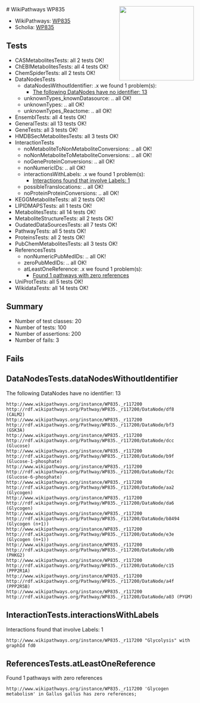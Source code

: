 <img style="float: right; width: 200px" src="https://upload.wikimedia.org/wikipedia/commons/thumb/8/83/Wplogo_with_text_500.png/640px-Wplogo_with_text_500.png" />
# WikiPathways WP835

* WikiPathways: [WP835](https://identifiers.org/wikipathways:WP835)
* Scholia: [WP835](https://scholia.toolforge.org/wikipathways/WP835)
## Tests
* CASMetabolitesTests: all 2 tests OK!
* ChEBIMetabolitesTests: all 4 tests OK!
* ChemSpiderTests: all 2 tests OK!
* DataNodesTests
    * dataNodesWithoutIdentifier: .x we found 1 problem(s):
        * [The following DataNodes have no identifier: 13](#8792c493)
    * unknownTypes_knownDatasource: .. all OK!
    * unknownTypes: .. all OK!
    * unknownTypes_Reactome: .. all OK!
* EnsemblTests: all 4 tests OK!
* GeneralTests: all 13 tests OK!
* GeneTests: all 3 tests OK!
* HMDBSecMetabolitesTests: all 3 tests OK!
* InteractionTests
    * noMetaboliteToNonMetaboliteConversions: .. all OK!
    * noNonMetaboliteToMetaboliteConversions: .. all OK!
    * noGeneProteinConversions: .. all OK!
    * nonNumericIDs: .. all OK!
    * interactionsWithLabels: .x we found 1 problem(s):
        * [Interactions found that involve Labels: 1](#630d2678)
    * possibleTranslocations: .. all OK!
    * noProteinProteinConversions: .. all OK!
* KEGGMetaboliteTests: all 2 tests OK!
* LIPIDMAPSTests: all 1 tests OK!
* MetabolitesTests: all 14 tests OK!
* MetaboliteStructureTests: all 2 tests OK!
* OudatedDataSourcesTests: all 7 tests OK!
* PathwayTests: all 5 tests OK!
* ProteinsTests: all 2 tests OK!
* PubChemMetabolitesTests: all 3 tests OK!
* ReferencesTests
    * nonNumericPubMedIDs: .. all OK!
    * zeroPubMedIDs: .. all OK!
    * atLeastOneReference: .x we found 1 problem(s):
        * [Found 1 pathways with zero references](#35eb778e)
* UniProtTests: all 5 tests OK!
* WikidataTests: all 14 tests OK!


## Summary

* Number of test classes: 20
* Number of tests: 100
* Number of assertions: 200
* Number of fails: 3

## Fails

<a name="8792c493" />

## DataNodesTests.dataNodesWithoutIdentifier

The following DataNodes have no identifier: 13
```
http://www.wikipathways.org/instance/WP835._r117200 http://rdf.wikipathways.org/Pathway/WP835._r117200/DataNode/df8 (CALM2)
http://www.wikipathways.org/instance/WP835._r117200 http://rdf.wikipathways.org/Pathway/WP835._r117200/DataNode/bf3 (GSK3A)
http://www.wikipathways.org/instance/WP835._r117200 http://rdf.wikipathways.org/Pathway/WP835._r117200/DataNode/dcc (Glucose)
http://www.wikipathways.org/instance/WP835._r117200 http://rdf.wikipathways.org/Pathway/WP835._r117200/DataNode/b9f (Glucose-1-phosphate)
http://www.wikipathways.org/instance/WP835._r117200 http://rdf.wikipathways.org/Pathway/WP835._r117200/DataNode/f2c (Glucose-6-phosphate)
http://www.wikipathways.org/instance/WP835._r117200 http://rdf.wikipathways.org/Pathway/WP835._r117200/DataNode/aa2 (Glycogen)
http://www.wikipathways.org/instance/WP835._r117200 http://rdf.wikipathways.org/Pathway/WP835._r117200/DataNode/da6 (Glycogen)
http://www.wikipathways.org/instance/WP835._r117200 http://rdf.wikipathways.org/Pathway/WP835._r117200/DataNode/b8494 (Glycogen (n+1))
http://www.wikipathways.org/instance/WP835._r117200 http://rdf.wikipathways.org/Pathway/WP835._r117200/DataNode/e3e (Glycogen (n+1))
http://www.wikipathways.org/instance/WP835._r117200 http://rdf.wikipathways.org/Pathway/WP835._r117200/DataNode/a9b (PHKG2)
http://www.wikipathways.org/instance/WP835._r117200 http://rdf.wikipathways.org/Pathway/WP835._r117200/DataNode/c15 (PPP2R1A)
http://www.wikipathways.org/instance/WP835._r117200 http://rdf.wikipathways.org/Pathway/WP835._r117200/DataNode/a4f (PPP2R5B)
http://www.wikipathways.org/instance/WP835._r117200 http://rdf.wikipathways.org/Pathway/WP835._r117200/DataNode/a03 (PYGM)
```

<a name="630d2678" />

## InteractionTests.interactionsWithLabels

Interactions found that involve Labels: 1
```
http://www.wikipathways.org/instance/WP835._r117200 "Glycolysis" with graphId fd0
```

<a name="35eb778e" />

## ReferencesTests.atLeastOneReference

Found 1 pathways with zero references
```
http://www.wikipathways.org/instance/WP835._r117200 'Glycogen metabolism' in Gallus gallus has zero references; 
```

